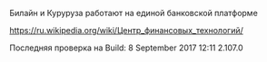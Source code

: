 Билайн и Куруруза работают на единой банковской платформе

https://ru.wikipedia.org/wiki/Центр_финансовых_технологий/

Последняя проверка на
Build: 8 September 2017 12:11 2.107.0